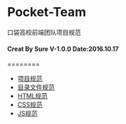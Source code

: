 # Pocket-Team
口袋高校前端团队项目规范
#### Creat By Sure  V-1.0.0 Date:2016.10.17 
========

* [项目规范](project-guideline.md)
* [目录文件规范](mydir.md)
* [HTML规范](html-guideline.md)
* [CSS规范](css-guideline.md)
* [JS规范](js-guideline.md)

